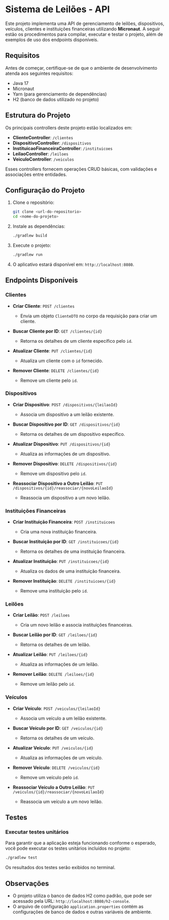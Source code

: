 # Sistema de Leilões - API

Este projeto implementa uma API de gerenciamento de leilões, dispositivos, veículos, clientes e instituições financeiras utilizando **Micronaut**. A seguir estão os procedimentos para compilar, executar e testar o projeto, além de exemplos de uso dos endpoints disponíveis.

## Requisitos

Antes de começar, certifique-se de que o ambiente de desenvolvimento atenda aos seguintes requisitos:

- Java 17
- Micronaut
- Yarn (para gerenciamento de dependências)
- H2 (banco de dados utilizado no projeto)

## Estrutura do Projeto

Os principais controllers deste projeto estão localizados em:

- **ClienteController**: `/clientes`
- **DispositivoController**: `/dispositivos`
- **InstituicaoFinanceiraController**: `/instituicoes`
- **LeilaoController**: `/leiloes`
- **VeiculoController**: `/veiculos`

Esses controllers fornecem operações CRUD básicas, com validações e associações entre entidades.

## Configuração do Projeto

1. Clone o repositório:
   ```bash
   git clone <url-do-repositorio>
   cd <nome-do-projeto>
   ```

2. Instale as dependências:
   ```bash
   ./gradlew build
   ```

3. Execute o projeto:
   ```bash
   ./gradlew run
   ```

4. O aplicativo estará disponível em: `http://localhost:8080`.

## Endpoints Disponíveis

### Clientes

- **Criar Cliente**: `POST /clientes`
    - Envia um objeto `ClienteDTO` no corpo da requisição para criar um cliente.

- **Buscar Cliente por ID**: `GET /clientes/{id}`
    - Retorna os detalhes de um cliente específico pelo `id`.

- **Atualizar Cliente**: `PUT /clientes/{id}`
    - Atualiza um cliente com o `id` fornecido.

- **Remover Cliente**: `DELETE /clientes/{id}`
    - Remove um cliente pelo `id`.

### Dispositivos

- **Criar Dispositivo**: `POST /dispositivos/{leilaoId}`
    - Associa um dispositivo a um leilão existente.

- **Buscar Dispositivo por ID**: `GET /dispositivos/{id}`
    - Retorna os detalhes de um dispositivo específico.

- **Atualizar Dispositivo**: `PUT /dispositivos/{id}`
    - Atualiza as informações de um dispositivo.

- **Remover Dispositivo**: `DELETE /dispositivos/{id}`
    - Remove um dispositivo pelo `id`.

- **Reassociar Dispositivo a Outro Leilão**: `PUT /dispositivos/{id}/reassociar/{novoLeilaoId}`
    - Reassocia um dispositivo a um novo leilão.

### Instituições Financeiras

- **Criar Instituição Financeira**: `POST /instituicoes`
    - Cria uma nova instituição financeira.

- **Buscar Instituição por ID**: `GET /instituicoes/{id}`
    - Retorna os detalhes de uma instituição financeira.

- **Atualizar Instituição**: `PUT /instituicoes/{id}`
    - Atualiza os dados de uma instituição financeira.

- **Remover Instituição**: `DELETE /instituicoes/{id}`
    - Remove uma instituição pelo `id`.

### Leilões

- **Criar Leilão**: `POST /leiloes`
    - Cria um novo leilão e associa instituições financeiras.

- **Buscar Leilão por ID**: `GET /leiloes/{id}`
    - Retorna os detalhes de um leilão.

- **Atualizar Leilão**: `PUT /leiloes/{id}`
    - Atualiza as informações de um leilão.

- **Remover Leilão**: `DELETE /leiloes/{id}`
    - Remove um leilão pelo `id`.

### Veículos

- **Criar Veículo**: `POST /veiculos/{leilaoId}`
    - Associa um veículo a um leilão existente.

- **Buscar Veículo por ID**: `GET /veiculos/{id}`
    - Retorna os detalhes de um veículo.

- **Atualizar Veículo**: `PUT /veiculos/{id}`
    - Atualiza as informações de um veículo.

- **Remover Veículo**: `DELETE /veiculos/{id}`
    - Remove um veículo pelo `id`.

- **Reassociar Veículo a Outro Leilão**: `PUT /veiculos/{id}/reassociar/{novoLeilaoId}`
    - Reassocia um veículo a um novo leilão.

## Testes

### Executar testes unitários

Para garantir que a aplicação esteja funcionando conforme o esperado, você pode executar os testes unitários incluídos no projeto:

```bash
./gradlew test
```

Os resultados dos testes serão exibidos no terminal.

## Observações

- O projeto utiliza o banco de dados H2 como padrão, que pode ser acessado pela URL: `http://localhost:8080/h2-console`.
- O arquivo de configuração `application.properties` contém as configurações de banco de dados e outras variáveis de ambiente.
